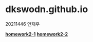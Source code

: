 # dkswodn.github.io
20211446 안재우

[**homework2-1**](https://dkswodn.github.io/homework2-1.html)
  [**homework2-2**](https://dkswodn.github.io/homework2-2.html)
